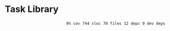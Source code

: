 # Task Library


<p align="right">
    <code>0% cov</code>&nbsp;
    <code>744 sloc</code>&nbsp;
    <code>70 files</code>&nbsp;
    <code>12 deps</code>&nbsp;
    <code>0 dev deps</code>
</p>



<!-- START doctoc -->
<!-- END doctoc -->
